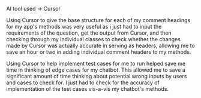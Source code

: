 AI tool used -> Cursor

Using Cursor to give the base structure for each of my comment headings for my app's methods 
was very useful as i just had to input the requirements of the question, get the output from 
Cursor, and then checking through my individual classes to check whether the changes made by 
Cursor was actually accurate in serving as headers, allowing me to save an hour or two in 
adding individual comment headers to my methods.

Using Cursor to help implement test cases for me to run helped save me time in thinking of edge 
cases for my chatbot. This allowed me to save a significant amount of time thinking about 
potential wrong inputs by users and cases to check for. I just had to check for the accuracy of
implementation of the test cases vis-a-vis my chatbot's methods.